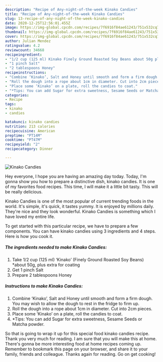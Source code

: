 ```yaml
---
description: "Recipe of Any-night-of-the-week Kinako Candies"
title: "Recipe of Any-night-of-the-week Kinako Candies"
slug: 13-recipe-of-any-night-of-the-week-kinako-candies
date: 2020-12-25T12:56:01.455Z
image: https://img-global.cpcdn.com/recipes/7f6916f84ae61243/751x532cq70/kinako-candies-recipe-main-photo.jpg
thumbnail: https://img-global.cpcdn.com/recipes/7f6916f84ae61243/751x532cq70/kinako-candies-recipe-main-photo.jpg
cover: https://img-global.cpcdn.com/recipes/7f6916f84ae61243/751x532cq70/kinako-candies-recipe-main-photo.jpg
author: Julian Mendez
ratingvalue: 4.2
reviewcount: 34668
recipeingredient:
- "1/2 cup (125 ml) Kinako Finely Ground Roasted Soy Beans about 50g plus extra for coating"
- "1 pinch Salt"
- "2 tablespoons Honey"
recipeinstructions:
- "Combine ‘Kinako’, Salt and Honey until smooth and form a firm dough. You may wish to allow the dough to rest in the fridge to firm up."
- "Roll the dough into a rope about 1cm in diameter. Cut into 2cm pieces."
- "Place some ‘Kinako’ on a plate, roll the candies to coat."
- "*Tips: You can add Sugar for extra sweetness, Sesame Seeds or Matcha powder."
categories:
- Recipe
tags:
- kinako
- candies

katakunci: kinako candies 
nutrition: 213 calories
recipecuisine: American
preptime: "PT14M"
cooktime: "PT47M"
recipeyield: "2"
recipecategory: Dinner

---
```



![Kinako Candies](https://img-global.cpcdn.com/recipes/7f6916f84ae61243/751x532cq70/kinako-candies-recipe-main-photo.jpg)

Hey everyone, I hope you are having an amazing day today. Today, I'm gonna show you how to prepare a distinctive dish, kinako candies. It is one of my favorites food recipes. This time, I will make it a little bit tasty. This will be really delicious.



Kinako Candies is one of the most popular of current trending foods in the world. It's simple, it's quick, it tastes yummy. It is enjoyed by millions daily. They're nice and they look wonderful. Kinako Candies is something which I have loved my entire life.


To get started with this particular recipe, we have to prepare a few components. You can have kinako candies using 3 ingredients and 4 steps. Here is how you cook it.

<!--inarticleads1-->

##### The ingredients needed to make Kinako Candies:

1. Take 1/2 cup (125 ml) ‘Kinako’ (Finely Ground Roasted Soy Beans) *about 50g, plus extra for coating
1. Get 1 pinch Salt
1. Prepare 2 tablespoons Honey




<!--inarticleads2-->

##### Instructions to make Kinako Candies:

1. Combine ‘Kinako’, Salt and Honey until smooth and form a firm dough. You may wish to allow the dough to rest in the fridge to firm up.
1. Roll the dough into a rope about 1cm in diameter. Cut into 2cm pieces.
1. Place some ‘Kinako’ on a plate, roll the candies to coat.
1. *Tips: You can add Sugar for extra sweetness, Sesame Seeds or Matcha powder.




So that is going to wrap it up for this special food kinako candies recipe. Thank you very much for reading. I am sure that you will make this at home. There's gonna be more interesting food at home recipes coming up. Remember to bookmark this page on your browser, and share it to your family, friends and colleague. Thanks again for reading. Go on get cooking!
